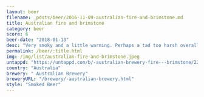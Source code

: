 ```yaml
---
layout: beer
filename: _posts/beer/2016-11-09-australian-fire-and-brimstone.md
title: Australian fire and brimstone
category: beer
score: 6
beer-date: "2018-01-13"
desc: "Very smoky and a little warming. Perhaps a tad too harsh overall"
permalink: /beer/:title.html
img: /img/list/australian-fire-and-brimstone.jpeg
untappd: "https://untappd.com/b/-australian-brewery-fire---brimstone/2210711"
country: "Australia"
brewery: " Australian Brewery"
breweryURL: "/brewery/-australian-brewery.html"
style: "Smoked Beer"
---
```

